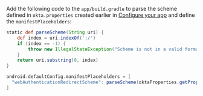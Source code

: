 Add the following code to the `app/build.gradle` to parse the scheme defined in `okta.properties` created earlier in [Configure your app](#configure-your-app) and define the `manifestPlaceholders`:

```gradle
static def parseScheme(String uri) {
    def index = uri.indexOf(':/')
    if (index == -1) {
        throw new IllegalStateException("Scheme is not in a valid format.")
    }
    return uri.substring(0, index)
}

android.defaultConfig.manifestPlaceholders = [
  "webAuthenticationRedirectScheme": parseScheme(oktaProperties.getProperty('signInRedirectUri'))
]
```
